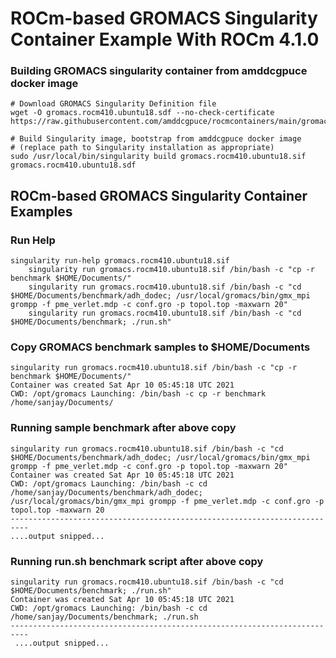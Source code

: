 # ROCm-based GROMACS Singularity Container Example With ROCm 4.1.0

### Building GROMACS singularity container from amddcgpuce docker image

```
# Download GROMACS Singularity Definition file
wget -O gromacs.rocm410.ubuntu18.sdf --no-check-certificate https://raw.githubusercontent.com/amddcgpuce/rocmcontainers/main/gromacs/gromacs.rocm410.ubuntu18.sdf

# Build Singularity image, bootstrap from amddcgpuce docker image
# (replace path to Singularity installation as appropriate)
sudo /usr/local/bin/singularity build gromacs.rocm410.ubuntu18.sif gromacs.rocm410.ubuntu18.sdf
```

## ROCm-based GROMACS Singularity Container Examples
### Run Help

```
singularity run-help gromacs.rocm410.ubuntu18.sif
    singularity run gromacs.rocm410.ubuntu18.sif /bin/bash -c "cp -r benchmark $HOME/Documents/"
    singularity run gromacs.rocm410.ubuntu18.sif /bin/bash -c "cd $HOME/Documents/benchmark/adh_dodec; /usr/local/gromacs/bin/gmx_mpi grompp -f pme_verlet.mdp -c conf.gro -p topol.top -maxwarn 20"
    singularity run gromacs.rocm410.ubuntu18.sif /bin/bash -c "cd $HOME/Documents/benchmark; ./run.sh"
```

### Copy GROMACS benchmark samples to $HOME/Documents

```
singularity run gromacs.rocm410.ubuntu18.sif /bin/bash -c "cp -r benchmark $HOME/Documents/"
Container was created Sat Apr 10 05:45:18 UTC 2021
CWD: /opt/gromacs Launching: /bin/bash -c cp -r benchmark /home/sanjay/Documents/
```

### Running sample benchmark after above copy

```
singularity run gromacs.rocm410.ubuntu18.sif /bin/bash -c "cd $HOME/Documents/benchmark/adh_dodec; /usr/local/gromacs/bin/gmx_mpi grompp -f pme_verlet.mdp -c conf.gro -p topol.top -maxwarn 20"
Container was created Sat Apr 10 05:45:18 UTC 2021
CWD: /opt/gromacs Launching: /bin/bash -c cd /home/sanjay/Documents/benchmark/adh_dodec; /usr/local/gromacs/bin/gmx_mpi grompp -f pme_verlet.mdp -c conf.gro -p topol.top -maxwarn 20
--------------------------------------------------------------------------
....output snipped...
```

### Running run.sh benchmark script after above copy

```
singularity run gromacs.rocm410.ubuntu18.sif /bin/bash -c "cd $HOME/Documents/benchmark; ./run.sh"
Container was created Sat Apr 10 05:45:18 UTC 2021
CWD: /opt/gromacs Launching: /bin/bash -c cd /home/sanjay/Documents/benchmark; ./run.sh
--------------------------------------------------------------------------
 ....output snipped...
